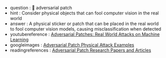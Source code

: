 - question : 🔖 adversarial patch
- hint : Consider physical objects that can fool computer vision in the real world
- answer : A physical sticker or patch that can be placed in the real world to fool computer vision models, causing misclassification when detected
- youtubereference : <a href="https://www.youtube.com/watch?v=i1sp4X57TL4" target="_blank">Adversarial Patches: Real World Attacks on Machine Learning</a>
- googleimages : <a href="https://www.google.com/search?q=adversarial+patch+physical+attack+computer+vision&tbm=isch" target="_blank">Adversarial Patch Physical Attack Examples</a>
- readingreferences : <a href="https://www.google.com/search?q=adversarial+patch+AI+security+research+papers" target="_blank">Adversarial Patch Research Papers and Articles</a>
